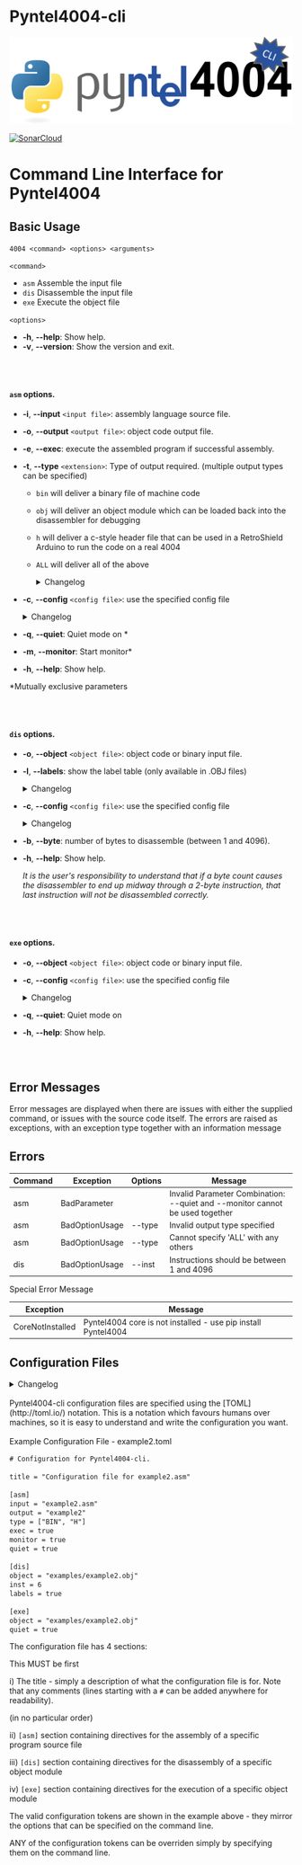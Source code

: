 # Pyntel4004-cli

![Pyntel4004-cli Logo](https://raw.githubusercontent.com/alshapton/Pyntel4004-cli/main/images/pyntel4004-cli.png)

[![SonarCloud](https://sonarcloud.io/images/project_badges/sonarcloud-white.svg)](https://sonarcloud.io/summary/new_code?id=alshapton_Pyntel4004-cli)

<h1>Command Line Interface for Pyntel4004</h1>

Basic Usage
-----------

`4004 <command> <options> <arguments>`

`<command>`
- `asm`  Assemble the input file
- `dis`  Disassemble the input file
- `exe`  Execute the object file

`<options>`
- **-h**, **--help**: Show help.
- **-v**, **--version**:  Show the version and exit.

<br>
<br>

#### `asm` options.

- **-i**, **--input** `<input file>`: assembly language source file.
- **-o**, **--output** `<output file>`: object code output file.
- **-e**, **--exec**: execute the assembled program if successful assembly.
- **-t**, **--type** `<extension>`: Type of output required. (multiple output types can be specified)
    - `bin` will deliver a binary file of machine code
    
    - `obj` will deliver an object module which can be loaded back into the disassembler for debugging

    - `h` will deliver a c-style header file that can be used in a RetroShield Arduino to run the code on a real 4004

    - `ALL` will deliver all of the above<details>New in 0.0.1-alpha.2<summary>Changelog</summary></details>
- **-c**, **--config** `<config file>`: use the specified config file<details>New in 0.0.1-alpha.2<summary>Changelog</summary></details>
- **-q**, **--quiet**: Quiet mode on *
- **-m**, **--monitor**: Start monitor*

- **-h**, **--help**: Show help.

*Mutually exclusive parameters

<br>
<br>

#### `dis` options.

- **-o**, **--object** `<object file>`: object code or binary input file.

- **-l**, **--labels**: show the label table (only available in .OBJ files)<details>New in 0.0.1-alpha.2<summary>Changelog</summary></details>
- **-c**, **--config** `<config file>`: use the specified config file<details>New in 0.0.1-alpha.2<summary>Changelog</summary></details>
- **-b**, **--byte**: number of bytes to disassemble (between 1 and 4096).
- **-h**, **--help**: Show help.

    *It is the user's responsibility to understand that if a byte count causes the disassembler to end up midway through a 2-byte instruction, that last instruction will not be disassembled correctly.*

<br>
<br>

#### `exe` options.

- **-o**, **--object** `<object file>`: object code or binary input file.
- **-c**, **--config** `<config file>`: use the specified config file<details>New in 0.0.1-alpha.2<summary>Changelog</summary></details>
- **-q**, **--quiet**: Quiet mode on

- **-h**, **--help**: Show help.

<br>
<br>

Error Messages
--------------

Error messages are displayed when there are issues with either the supplied command, or issues with the source code itself. The errors are raised as exceptions, with an exception type together with an information message

Errors
------

| Command  | Exception  | Options | Message  |
|---|---|----|--|
| asm  | BadParameter   | |Invalid Parameter Combination: --quiet and --monitor cannot be used together  |
| asm  | BadOptionUsage  | --type |Invalid output type specified | 
| asm | BadOptionUsage | --type |Cannot specify 'ALL' with any others|
|dis| BadOptionUsage| --inst | Instructions should be between 1 and 4096 |

Special Error Message

| Exception | Message |
|-----------|---------|
| CoreNotInstalled|  Pyntel4004 core is not installed - use pip install Pyntel4004


Configuration Files
-------------------
<details>New in 0.0.1-alpha.2<summary>Changelog</summary></details><br>
Pyntel4004-cli configuration files are specified using the [TOML](http://toml.io/) notation. This is a notation which favours humans over machines, so it is easy to understand and write the configuration you want.
<br>
<br>
Example Configuration File - example2.toml

```
# Configuration for Pyntel4004-cli.

title = "Configuration file for example2.asm"

[asm]
input = "example2.asm"
output = "example2"
type = ["BIN", "H"]
exec = true
monitor = true
quiet = true

[dis]
object = "examples/example2.obj"
inst = 6
labels = true

[exe]
object = "examples/example2.obj"
quiet = true
```

The configuration file has 4 sections:

This MUST be first

i)    The title - simply a description of what the configuration file is for. Note that any comments (lines starting with a ```#``` can be added anywhere for readability).

(in no particular order)

ii)  ```[asm]``` section containing directives for the assembly of a specific program source file

iii) ```[dis]``` section containing directives for the disassembly of a specific object module

iv)  ```[exe]``` section containing directives for the execution of a specific object module

The valid configuration tokens are shown in the example above - they mirror the options that can be specified on the command line. 

ANY of the configuration tokens can be overriden simply by specifying them on the command line.
